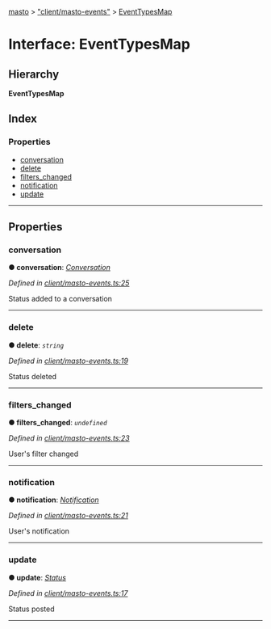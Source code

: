 [masto](../README.md) > ["client/masto-events"](../modules/_client_masto_events_.md) > [EventTypesMap](../interfaces/_client_masto_events_.eventtypesmap.md)

# Interface: EventTypesMap

## Hierarchy

**EventTypesMap**

## Index

### Properties

* [conversation](_client_masto_events_.eventtypesmap.md#conversation)
* [delete](_client_masto_events_.eventtypesmap.md#delete)
* [filters_changed](_client_masto_events_.eventtypesmap.md#filters_changed)
* [notification](_client_masto_events_.eventtypesmap.md#notification)
* [update](_client_masto_events_.eventtypesmap.md#update)

---

## Properties

<a id="conversation"></a>

###  conversation

**● conversation**: *[Conversation](_entities_conversation_.conversation.md)*

*Defined in [client/masto-events.ts:25](https://github.com/neet/masto.js/blob/cdad6ed/src/client/masto-events.ts#L25)*

Status added to a conversation

___
<a id="delete"></a>

###  delete

**● delete**: *`string`*

*Defined in [client/masto-events.ts:19](https://github.com/neet/masto.js/blob/cdad6ed/src/client/masto-events.ts#L19)*

Status deleted

___
<a id="filters_changed"></a>

###  filters_changed

**● filters_changed**: *`undefined`*

*Defined in [client/masto-events.ts:23](https://github.com/neet/masto.js/blob/cdad6ed/src/client/masto-events.ts#L23)*

User's filter changed

___
<a id="notification"></a>

###  notification

**● notification**: *[Notification](_entities_notification_.notification.md)*

*Defined in [client/masto-events.ts:21](https://github.com/neet/masto.js/blob/cdad6ed/src/client/masto-events.ts#L21)*

User's notification

___
<a id="update"></a>

###  update

**● update**: *[Status](_entities_status_.status.md)*

*Defined in [client/masto-events.ts:17](https://github.com/neet/masto.js/blob/cdad6ed/src/client/masto-events.ts#L17)*

Status posted

___

